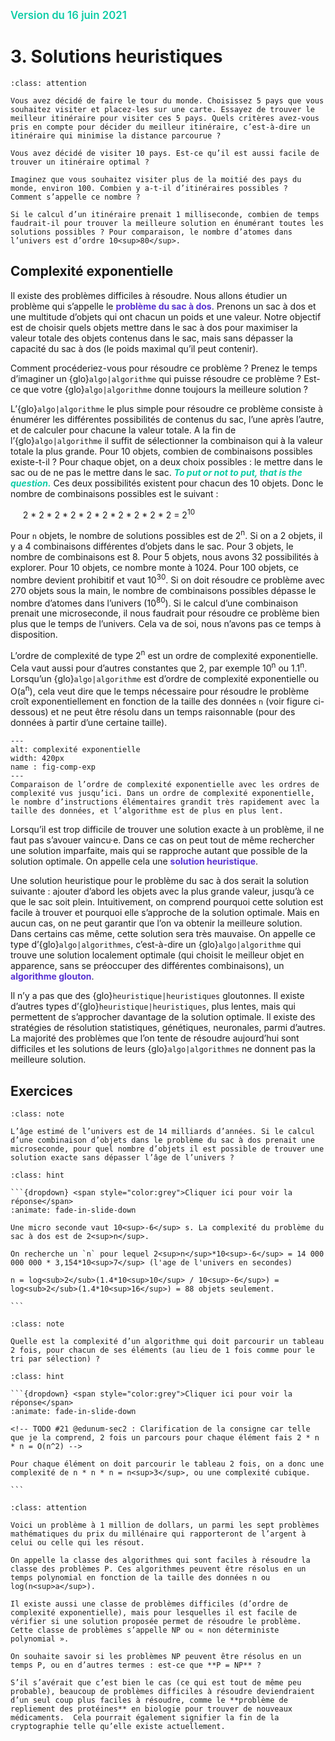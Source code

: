 <span style="color:rgb(13, 204, 166);font-weight:600; font-size:1.2em">Version du 16 juin 2021</span>

# 3. Solutions heuristiques


````{admonition} Matière à réfléchir VI
:class: attention

Vous avez décidé de faire le tour du monde. Choisissez 5 pays que vous souhaitez visiter et placez-les sur une carte. Essayez de trouver le meilleur itinéraire pour visiter ces 5 pays. Quels critères avez-vous pris en compte pour décider du meilleur itinéraire, c’est-à-dire un itinéraire qui minimise la distance parcourue ?

Vous avez décidé de visiter 10 pays. Est-ce qu’il est aussi facile de trouver un itinéraire optimal ?

Imaginez que vous souhaitez visiter plus de la moitié des pays du monde, environ 100. Combien y a-t‑il d’itinéraires possibles ?  Comment s’appelle ce nombre ?

Si le calcul d’un itinéraire prenait 1 milliseconde, combien de temps faudrait-il pour trouver la meilleure solution en énumérant toutes les solutions possibles ? Pour comparaison, le nombre d’atomes dans l’univers est d’ordre 10<sup>80</sup>.

````

## Complexité exponentielle

Il existe des problèmes difficiles à résoudre. Nous allons étudier un problème qui s’appelle le **<span style="color:rgb(89, 51, 209)">problème du sac à dos</span>**. Prenons un sac à dos et une multitude d’objets qui ont chacun un poids et une valeur. Notre objectif est de choisir quels objets mettre dans le sac à dos pour maximiser la valeur totale des objets contenus dans le sac, mais sans dépasser la capacité du sac à dos (le poids maximal qu’il peut contenir).

Comment procéderiez-vous pour résoudre ce problème ? Prenez le temps d’imaginer un {glo}`algo|algorithme` qui puisse résoudre ce problème ? Est-ce que votre {glo}`algo|algorithme` donne toujours la meilleure solution ? 

L’{glo}`algo|algorithme` le plus simple pour résoudre ce problème consiste à énumérer les différentes possibilités de contenus du sac, l’une après l’autre, et de calculer pour chacune la valeur totale. A la fin de l’{glo}`algo|algorithme` il suffit de sélectionner la combinaison qui à la valeur totale la plus grande. Pour 10 objets, combien de combinaisons possibles existe-t-il ? Pour chaque objet, on a deux choix possibles : le mettre dans le sac ou de ne pas le mettre dans le sac. ***<span style="color:rgb(13, 204, 166)">To put or not to put, that is the question.</span>*** Ces deux possibilités existent pour chacun des 10 objets. Donc le nombre de combinaisons possibles est le suivant :

&nbsp;&nbsp;&nbsp;&nbsp; 2 * 2 * 2 * 2 * 2 * 2 * 2 * 2 * 2 * 2 = 2<sup>10</sup>

Pour `n` objets, le nombre de solutions possibles est de 2<sup>n</sup>. Si on a 2 objets, il y a 4 combinaisons différentes d’objets dans le sac.  Pour 3 objets, le nombre de combinaisons est 8. Pour 5 objets, nous avons 32 possibilités à explorer. Pour 10 objets, ce nombre monte à 1024. Pour 100 objets, ce nombre devient prohibitif et vaut 10<sup>30</sup>. Si on doit résoudre ce problème avec 270 objets sous la main, le nombre de combinaisons possibles dépasse le nombre d’atomes dans l’univers (10<sup>80</sup>). Si le calcul d’une combinaison prenait une microseconde, il nous faudrait pour résoudre ce problème bien plus que le temps de l’univers. Cela va de soi, nous n’avons pas ce temps à disposition.

L’ordre de complexité de type 2<sup>n</sup> est un ordre de complexité exponentielle. Cela vaut aussi pour d’autres constantes que 2, par exemple 10<sup>n</sup> ou 1.1<sup>n</sup>. Lorsqu’un {glo}`algo|algorithme` est d’ordre de complexité exponentielle ou O(a<sup>n</sup>), cela veut dire que le temps nécessaire pour résoudre le problème croît exponentiellement en fonction de la taille des données `n` (voir figure ci-dessous) et ne peut être résolu dans un temps raisonnable (pour des données à partir d’une certaine taille).


```{figure} media/Complexite_exponentielle.png
---
alt: complexité exponentielle
width: 420px
name : fig-comp-exp
---
Comparaison de l’ordre de complexité exponentielle avec les ordres de complexité vus jusqu’ici. Dans un ordre de complexité exponentielle, le nombre d’instructions élémentaires grandit très rapidement avec la taille des données, et l’algorithme est de plus en plus lent. 
```

Lorsqu’il est trop difficile de trouver une solution exacte à un problème, il ne faut pas s’avouer vaincu·e. Dans ce cas on peut tout de même rechercher une solution imparfaite,  mais qui se rapproche autant que possible de la solution optimale. On appelle cela une **<span style="color:rgb(89, 51, 209)">solution heuristique</span>**.

Une solution heuristique pour le problème du sac à dos serait la solution suivante : ajouter d’abord les objets avec la plus grande valeur, jusqu’à ce que le sac soit plein. Intuitivement, on comprend pourquoi cette solution est facile à trouver et pourquoi elle s’approche de la solution optimale. Mais en aucun cas, on ne peut garantir que l’on va obtenir la meilleure solution. Dans certains cas même, cette solution sera très mauvaise. On appelle ce type d’{glo}`algo|algorithmes`, c’est-à-dire un {glo}`algo|algorithme` qui trouve une solution localement optimale (qui choisit le meilleur objet en apparence, sans se préoccuper des différentes combinaisons), un **<span style="color:rgb(89, 51, 209)">algorithme glouton</span>**.

Il n’y a pas que des {glo}`heuristique|heuristiques` gloutonnes. Il existe d’autres types d’{glo}`heuristique|heuristiques`, plus lentes, mais qui permettent de s’approcher davantage de la solution optimale. Il existe des stratégies de résolution statistiques, génétiques, neuronales, parmi d’autres. La majorité des problèmes que l’on tente de résoudre aujourd’hui sont difficiles et les solutions de leurs {glo}`algo|algorithmes` ne donnent pas la meilleure solution. 



## Exercices

```{admonition} Exercice 17
:class: note

L’âge estimé de l’univers est de 14 milliards d’années. Si le calcul d’une combinaison d’objets dans le problème du sac à dos prenait une microseconde, pour quel nombre d’objets il est possible de trouver une solution exacte sans dépasser l’âge de l’univers ?

```

````{admonition} Solution de l'exercice 17
:class: hint

```{dropdown} <span style="color:grey">Cliquer ici pour voir la réponse</span>
:animate: fade-in-slide-down

Une micro seconde vaut 10<sup>-6</sup> s. La complexité du problème du sac à dos est de 2<sup>n</sup>.

On recherche un `n` pour lequel 2<sup>n</sup>*10<sup>-6</sup> = 14 000 000 000 * 3,154*10<sup>7</sup> (l'age de l'univers en secondes) 

n = log<sub>2</sub>(1.4*10<sup>10</sup> / 10<sup>-6</sup>) = log<sub>2</sub>(1.4*10<sup>16</sup>) = 88 objets seulement.

```
````


```{admonition} Exercice 18
:class: note

Quelle est la complexité d’un algorithme qui doit parcourir un tableau 2 fois, pour chacun de ses éléments (au lieu de 1 fois comme pour le tri par sélection) ?

```


````{admonition} Solution de l'exercice 18
:class: hint

```{dropdown} <span style="color:grey">Cliquer ici pour voir la réponse</span>
:animate: fade-in-slide-down

<!-- TODO #21 @edunum-sec2 : Clarification de la consigne car telle que je la comprend, 2 fois un parcours pour chaque élément fais 2 * n * n = O(n^2) -->

Pour chaque élément on doit parcourir le tableau 2 fois, on a donc une complexité de n * n * n = n<sup>3</sup>, ou une complexité cubique.

```
````

````{admonition} Pour aller plus loin
:class: attention

Voici un problème à 1 million de dollars, un parmi les sept problèmes mathématiques du prix du millénaire qui rapporteront de l’argent à celui ou celle qui les résout.

On appelle la classe des algorithmes qui sont faciles à résoudre la classe des problèmes P. Ces algorithmes peuvent être résolus en un temps polynomial en fonction de la taille des données n ou log(n<sup>a</sup>). 

Il existe aussi une classe de problèmes difficiles (d’ordre de complexité exponentielle), mais pour lesquelles il est facile de vérifier si une solution proposée permet de résoudre le problème.  Cette classe de problèmes s’appelle NP ou « non déterministe polynomial ».

On souhaite savoir si les problèmes NP peuvent être résolus en un temps P, ou en d’autres termes : est-ce que **P = NP** ? 

S’il s’avérait que c’est bien le cas (ce qui est tout de même peu probable), beaucoup de problèmes difficiles à résoudre deviendraient d’un seul coup plus faciles à résoudre, comme le **problème de repliement des protéines** en biologie pour trouver de nouveaux médicaments.  Cela pourrait également signifier la fin de la cryptographie telle qu’elle existe actuellement.

````

